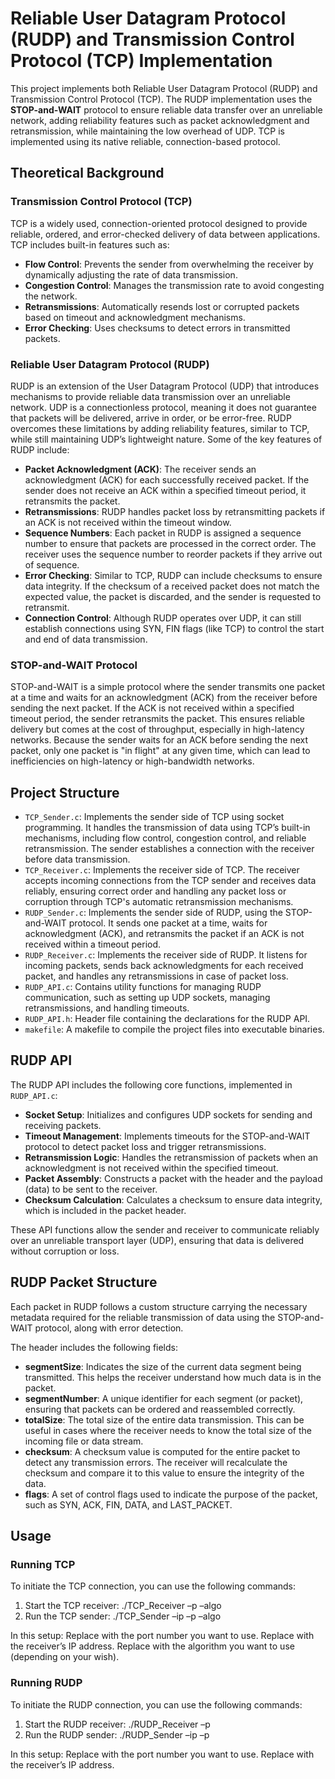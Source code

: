 # Reliable User Datagram Protocol (RUDP) and Transmission Control Protocol (TCP) Implementation

This project implements both Reliable User Datagram Protocol (RUDP) and Transmission Control Protocol (TCP). The RUDP implementation uses the **STOP-and-WAIT** protocol to ensure reliable data transfer over an unreliable network, adding reliability features such as packet acknowledgment and retransmission, while maintaining the low overhead of UDP. TCP is implemented using its native reliable, connection-based protocol.

## Theoretical Background

### Transmission Control Protocol (TCP)
TCP is a widely used, connection-oriented protocol designed to provide reliable, ordered, and error-checked delivery of data between applications. TCP includes built-in features such as:
- **Flow Control**: Prevents the sender from overwhelming the receiver by dynamically adjusting the rate of data transmission.
- **Congestion Control**: Manages the transmission rate to avoid congesting the network.
- **Retransmissions**: Automatically resends lost or corrupted packets based on timeout and acknowledgment mechanisms.
- **Error Checking**: Uses checksums to detect errors in transmitted packets.

### Reliable User Datagram Protocol (RUDP)
RUDP is an extension of the User Datagram Protocol (UDP) that introduces mechanisms to provide reliable data transmission over an unreliable network. UDP is a connectionless protocol, meaning it does not guarantee that packets will be delivered, arrive in order, or be error-free. RUDP overcomes these limitations by adding reliability features, similar to TCP, while still maintaining UDP’s lightweight nature. Some of the key features of RUDP include:

- **Packet Acknowledgment (ACK)**: The receiver sends an acknowledgment (ACK) for each successfully received packet. If the sender does not receive an ACK within a specified timeout period, it retransmits the packet.
- **Retransmissions**: RUDP handles packet loss by retransmitting packets if an ACK is not received within the timeout window.
- **Sequence Numbers**: Each packet in RUDP is assigned a sequence number to ensure that packets are processed in the correct order. The receiver uses the sequence number to reorder packets if they arrive out of sequence.
- **Error Checking**: Similar to TCP, RUDP can include checksums to ensure data integrity. If the checksum of a received packet does not match the expected value, the packet is discarded, and the sender is requested to retransmit.
- **Connection Control**: Although RUDP operates over UDP, it can still establish connections using SYN, FIN flags (like TCP) to control the start and end of data transmission.

### STOP-and-WAIT Protocol
STOP-and-WAIT is a simple protocol where the sender transmits one packet at a time and waits for an acknowledgment (ACK) from the receiver before sending the next packet. If the ACK is not received within a specified timeout period, the sender retransmits the packet. This ensures reliable delivery but comes at the cost of throughput, especially in high-latency networks. Because the sender waits for an ACK before sending the next packet, only one packet is "in flight" at any given time, which can lead to inefficiencies on high-latency or high-bandwidth networks.

## Project Structure

- `TCP_Sender.c`: Implements the sender side of TCP using socket programming. It handles the transmission of data using TCP’s built-in mechanisms, including flow control, congestion control, and reliable retransmission. The sender establishes a connection with the receiver before data transmission.
- `TCP_Receiver.c`: Implements the receiver side of TCP. The receiver accepts incoming connections from the TCP sender and receives data reliably, ensuring correct order and handling any packet loss or corruption through TCP's automatic retransmission mechanisms.
- `RUDP_Sender.c`: Implements the sender side of RUDP, using the STOP-and-WAIT protocol. It sends one packet at a time, waits for acknowledgment (ACK), and retransmits the packet if an ACK is not received within a timeout period.
- `RUDP_Receiver.c`: Implements the receiver side of RUDP. It listens for incoming packets, sends back acknowledgments for each received packet, and handles any retransmissions in case of packet loss.
- `RUDP_API.c`: Contains utility functions for managing RUDP communication, such as setting up UDP sockets, managing retransmissions, and handling timeouts.
- `RUDP_API.h`: Header file containing the declarations for the RUDP API.
- `makefile`: A makefile to compile the project files into executable binaries.

## RUDP API

The RUDP API includes the following core functions, implemented in `RUDP_API.c`:

- **Socket Setup**: Initializes and configures UDP sockets for sending and receiving packets.
- **Timeout Management**: Implements timeouts for the STOP-and-WAIT protocol to detect packet loss and trigger retransmissions.
- **Retransmission Logic**: Handles the retransmission of packets when an acknowledgment is not received within the specified timeout.
- **Packet Assembly**: Constructs a packet with the header and the payload (data) to be sent to the receiver.
- **Checksum Calculation**: Calculates a checksum to ensure data integrity, which is included in the packet header.

These API functions allow the sender and receiver to communicate reliably over an unreliable transport layer (UDP), ensuring that data is delivered without corruption or loss.

## RUDP Packet Structure

Each packet in RUDP follows a custom structure carrying the necessary metadata required for the reliable transmission of data using the STOP-and-WAIT protocol, along with error detection.

The header includes the following fields:
- **segmentSize**: Indicates the size of the current data segment being transmitted. This helps the receiver understand how much data is in the packet.
- **segmentNumber**: A unique identifier for each segment (or packet), ensuring that packets can be ordered and reassembled correctly.
- **totalSize**: The total size of the entire data transmission. This can be useful in cases where the receiver needs to know the total size of the incoming file or data stream.
- **checksum**: A checksum value is computed for the entire packet to detect any transmission errors. The receiver will recalculate the checksum and compare it to this value to ensure the integrity of the data.
- **flags**: A set of control flags used to indicate the purpose of the packet, such as SYN, ACK, FIN, DATA, and LAST_PACKET.
  
## Usage

### Running TCP

To initiate the TCP connection, you can use the following commands:

1. Start the TCP receiver: ./TCP_Receiver –p <PORT> –algo <ALGO>
2. Run the TCP sender: ./TCP_Sender –ip <IP> –p <PORT> –algo <ALGO>

In this setup:
Replace <PORT> with the port number you want to use.
Replace <IP> with the receiver’s IP address.
Replace <ALGO> with the algorithm you want to use (depending on your wish).

### Running RUDP

To initiate the RUDP connection, you can use the following commands:

1. Start the RUDP receiver: ./RUDP_Receiver –p <PORT>
2. Run the RUDP sender: ./RUDP_Sender –ip <IP> –p <PORT>

In this setup: 
Replace <PORT> with the port number you want to use.
Replace <IP> with the receiver’s IP address.
